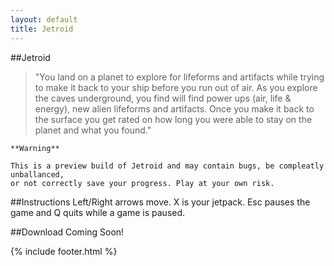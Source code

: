 ```yaml
---
layout: default
title: Jetroid
---
```


<script src='game.min.js'></script>

##Jetroid

>"You land on a planet to explore for lifeforms and artifacts while trying to make it back to your ship before you run out of air. As you explore the caves underground, you find will find power ups (air, life & energy), new alien lifeforms and artifacts. Once you make it back to the surface you get rated on how long you were able to stay on the planet and what you found."

    **Warning**

    This is a preview build of Jetroid and may contain bugs, be compleatly unballanced,
    or not correctly save your progress. Play at your own risk.

<canvas id="canvas"></canvas>

##Instructions
Left/Right arrows move. X is your jetpack. Esc pauses the game and Q quits while a game is paused.

##Download
Coming Soon!

{% include footer.html %}
